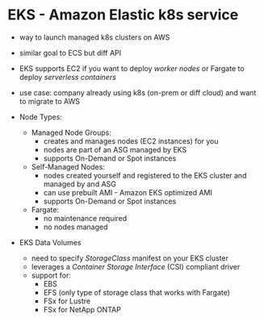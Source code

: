 # EKS - Amazon Elastic k8s service

* way to launch managed k8s clusters on AWS
* similar goal to ECS but diff API
* EKS supports EC2 if you want to deploy *worker nodes* or Fargate to deploy *serverless containers*
* use case: company already using k8s (on-prem or diff cloud) and want to migrate to AWS

* Node Types:
  * Managed Node Groups:
    * creates and manages nodes (EC2 instances) for you
    * nodes are part of an ASG managed by EKS
    * supports On-Demand or Spot instances
  * Self-Managed Nodes:
    * nodes created yourself and registered to the EKS cluster and managed by and ASG
    * can use prebuilt AMI - Amazon EKS optimized AMI
    * supports On-Demand or Spot instances
  * Fargate:
    * no maintenance required
    * no nodes managed

* EKS Data Volumes
  * need to specify *StorageClass* manifest on your EKS cluster
  * leverages a *Container Storage Interface* (CSI) compliant driver
  * support for:
    * EBS
    * EFS (only type of storage class that works with Fargate)
    * FSx for Lustre
    * FSx for NetApp ONTAP
